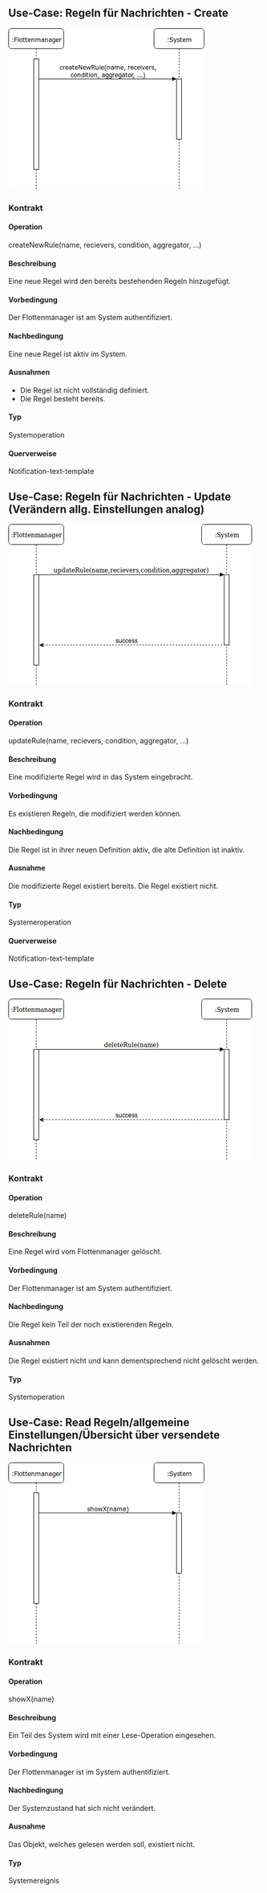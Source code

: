 ## Use-Case: Regeln für Nachrichten - Create

![create-rule](create-rule.png)

### Kontrakt

#### Operation

createNewRule(name, recievers, condition, aggregator, ...)

#### Beschreibung

Eine neue Regel wird den bereits bestehenden Regeln hinzugefügt.

#### Vorbedingung

Der Flottenmanager ist am System authentifiziert.

#### Nachbedingung

Eine neue Regel ist aktiv im System.

#### Ausnahmen

- Die Regel ist nicht vollständig definiert.
- Die Regel besteht bereits.

#### Typ

Systemoperation

#### Querverweise

Notification-text-template

## Use-Case: Regeln für Nachrichten - Update (Verändern allg. Einstellungen analog)

![update-rule](update-rule.png)

### Kontrakt

#### Operation

updateRule(name, recievers, condition, aggregator, ...)

#### Beschreibung

Eine modifizierte Regel wird in das System eingebracht.

#### Vorbedingung

Es existieren Regeln, die modifiziert werden können.

#### Nachbedingung

Die Regel ist in ihrer neuen Definition aktiv, die alte Definition ist inaktiv.

#### Ausnahme

Die modifizierte Regel existiert bereits.
Die Regel existiert nicht.

#### Typ

Systemeroperation

#### Querverweise

Notification-text-template

## Use-Case: Regeln für Nachrichten - Delete

![delete-rule](delete-rule.png)

### Kontrakt

#### Operation

deleteRule(name)

#### Beschreibung

Eine Regel wird vom Flottenmanager gelöscht.

#### Vorbedingung

Der Flottenmanager ist am System authentifiziert.

#### Nachbedingung

Die Regel kein Teil der noch existierenden Regeln.

#### Ausnahmen

Die Regel existiert nicht und kann dementsprechend nicht gelöscht werden.

#### Typ

Systemoperation

## Use-Case: Read Regeln/allgemeine Einstellungen/Übersicht über versendete Nachrichten

![read-op](read-op.png)

### Kontrakt

#### Operation

showX(name)

#### Beschreibung

Ein Teil des System wird mit einer Lese-Operation eingesehen.

#### Vorbedingung

Der Flottenmanager ist im System authentifiziert.

#### Nachbedingung

Der Systemzustand hat sich nicht verändert.

#### Ausnahme

Das Objekt, welches gelesen werden soll, existiert nicht.

#### Typ

Systemereignis